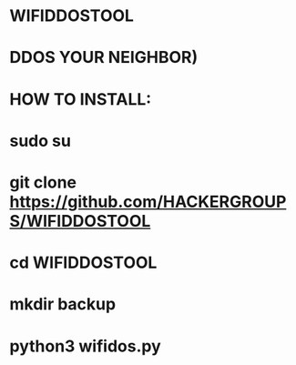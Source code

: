 # WIFIDDOSTOOL
# DDOS YOUR NEIGHBOR)
# HOW TO INSTALL:
# sudo su
# git clone https://github.com/HACKERGROUPS/WIFIDDOSTOOL
# cd WIFIDDOSTOOL
# mkdir backup
# python3 wifidos.py
